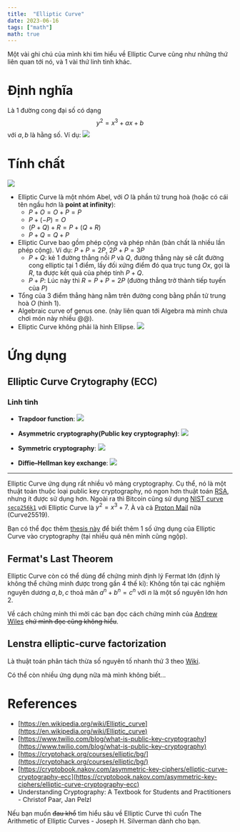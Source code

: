 ```yaml
---
title:  "Elliptic Curve"
date: 2023-06-16
tags: ["math"]
math: true
---
```


Một vài ghi chú của mình khi tìm hiểu về Elliptic Curve cũng như những thứ liên quan tới nó, và 1 vài thứ linh tinh khác.

# Định nghĩa

Là 1 đường cong đại số có dạng
$$y^2 = x^3 + ax + b$$
với $a, b$ là hằng số.
Ví dụ:
![](https://upload.wikimedia.org/wikipedia/commons/d/d0/ECClines-3.svg#center)

# Tính chất
![](https://upload.wikimedia.org/wikipedia/commons/thumb/c/c1/ECClines.svg/1020px-ECClines.svg.png)

- Elliptic Curve là một nhóm Abel, với $O$ là phần tử trung hoà (hoặc có cái tên ngầu hơn là **point at infinity**):
    - $P + O = O + P = P$
    - $P + (−P) = O$
    - $(P + Q) + R = P + (Q + R)$
    - $P + Q = Q + P$
- Elliptic Curve bao gồm phép cộng và phép nhân (bản chất là nhiều lần phép cộng). Ví dụ: $P + P = 2P,\ 2P + P = 3P$
    - $P + Q$: kẻ 1 đường thẳng nối $P$ và $Q$, đường thẳng này sẽ cắt đường cong elliptic tại 1 điểm, lấy đối xứng điểm đó qua trục tung $Ox$, gọi là $R$, ta được kết quả của phép tính $P+Q$.
    - $P + P$: Lúc này thì $R = P + P = 2P$ (đường thẳng trở thành tiếp tuyến của $P$)
- Tổng của $3$ điểm thẳng hàng nằm trên đường cong bằng phần tử trung hoà $O$ (hình 1).
- Algebraic curve of genus one. (này liên quan tới Algebra mà mình chưa chơi món này nhiều @@).
- Elliptic Curve không phải là hình Ellipse.
![](https://prateekvjoshi.files.wordpress.com/2015/02/1-main1.png)

# Ứng dụng
## Elliptic Curve Crytography (ECC)
### Linh tinh
- **Trapdoor function**:
![](https://upload.wikimedia.org/wikipedia/commons/thumb/8/8f/Trapdoor_permutation.svg/1200px-Trapdoor_permutation.svg.png)
- **Asymmetric cryptography(Public key cryptography)**: 
![](https://assets.cdn.prod.twilio.com/images/19DfiKodi3T25Xz7g9EDTyvF9di2SzvJ.width-1616.format-webp.webp)

- **Symmetric cryptography**: 
![](https://assets.cdn.prod.twilio.com/images/z9ws4Rp8VZHoHpnhlh9I3QhAqiIdQZg6aSOlCCu1e5S.format-webp.webp)

- **Diffie–Hellman key exchange**: 
![](https://assets.cdn.prod.twilio.com/images/XTdQOAm3k7Q0_kVHMJG-qDcqLFAgL9uR968MInDZZZW.format-webp.webp)

---
Elliptic Curve ứng dụng rất nhiều vô mảng cryptography. Cụ thể, nó là một thuật toán thuộc loại public key cryptography, nó ngon hơn thuật toán [RSA](https://en.wikipedia.org/wiki/RSA_(cryptosystem)), nhưng ít được sử dụng hơn. Ngoài ra thì Bitcoin cũng sử dụng [NIST curve `secp256k1`](https://en.bitcoin.it/wiki/Secp256k1) với Elliptic Curve là $y^2 = x^3 + 7$. À và cả [Proton Mail](https://proton.me/mail) nữa (Curve25519).

Bạn có thể đọc thêm [thesis này](https://bearworks.missouristate.edu/cgi/viewcontent.cgi?article=4697&context=theses) để biết thêm 1 số ứng dụng của Elliptic Curve vào cryptography (tại nhiều quá nên mình cũng ngộp).

## Fermat's Last Theorem
Elliptic Curve còn có thể dùng để chứng minh định lý Fermat lớn (định lý không thể chứng minh được trong gần 4 thế kỉ): Không tồn tại các nghiệm nguyên dương $a, b, c$ thoả mãn $a^n + b^n = c^n$ với $n$ là một số nguyên lớn hơn $2$.

Về cách chứng minh thì mời các bạn đọc cách chứng minh của [Andrew Wiles](https://en.wikipedia.org/wiki/Wiles%27s_proof_of_Fermat%27s_Last_Theorem)  ~~chứ mình đọc cũng không hiểu~~.

## Lenstra elliptic-curve factorization 
Là thuật toán phân tách thừa số nguyên tố nhanh thứ 3 theo [Wiki](https://en.wikipedia.org/wiki/Lenstra_elliptic-curve_factorization). 

Có thể còn nhiều ứng dụng nữa mà mình không biết...

# References
- [https://en.wikipedia.org/wiki/Elliptic_curve](https://en.wikipedia.org/wiki/Elliptic_curve)
- [https://www.twilio.com/blog/what-is-public-key-cryptography](https://www.twilio.com/blog/what-is-public-key-cryptography)
- [https://cryptohack.org/courses/elliptic/bg/](https://cryptohack.org/courses/elliptic/bg/)
- [https://cryptobook.nakov.com/asymmetric-key-ciphers/elliptic-curve-cryptography-ecc](https://cryptobook.nakov.com/asymmetric-key-ciphers/elliptic-curve-cryptography-ecc)
-  Understanding Cryptography: A Textbook for Students and Practitioners - Christof Paar, Jan Pelzl

Nếu bạn muốn ~~đau khổ~~ tìm hiểu sâu về Elliptic Curve thì cuốn The Arithmetic of Elliptic Curves - Joseph H. Silverman dành cho bạn.
